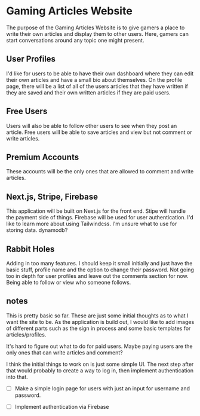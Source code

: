 # Gaming Articles Website

The purpose of the Gaming Articles Website is to give gamers a place to write their own articles and display them to other users. Here, gamers can start conversations around any topic one might present. 

## User Profiles

I'd like for users to be able to have their own dashboard where they can edit their own articles and have a small bio about themselves. On the profile page, there will be a list of all of the users articles that they have written if they are saved and their own written articles if they are paid users. 

## Free Users
Users will also be able to follow other users to see when they post an article. Free users will be able to save articles and view but not comment or write articles. 

## Premium Accounts
These accounts will be the only ones that are allowed to comment and write articles. 

## Next.js, Stripe, Firebase
This application will be built on Next.js for the front end. Stipe will handle the payment side of things. Firebase will be used for user authentication. I'd like to learn more about using Tailwindcss. I'm unsure what to use for storing data. dynamodb?

## Rabbit Holes
Adding in too many features. I should keep it small initially and just have the basic stuff, profile name and the option to change their password. Not going too in depth for user profiles and leave out the comments section for now. Being able to follow or view who someone follows. 

## notes
This is pretty basic so far. These are just some initial thoughts as to what I want the site to be. As the application is build out, I would like to add images of different parts such as the sign in process and some basic templates for articles/profiles. 

It's hard to figure out what to do for paid users. Maybe paying users are the only ones that can write articles and comment? 

I think the initial things to work on is just some simple UI. The next step after that would probably to create a way to log in, then implement authentication into that. 

- [ ] Make a simple login page for users with just an input for username and password.

- [ ] Implement authentication via Firebase
 